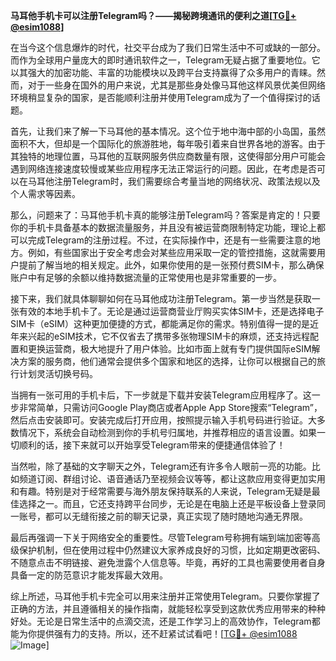 **马耳他手机卡可以注册Telegram吗？——揭秘跨境通讯的便利之道[[TG💪+ @esim1088](https://t.me/s/esim1088)]**

在当今这个信息爆炸的时代，社交平台成为了我们日常生活中不可或缺的一部分。而作为全球用户量庞大的即时通讯软件之一，Telegram无疑占据了重要地位。它以其强大的加密功能、丰富的功能模块以及跨平台支持赢得了众多用户的青睐。然而，对于一些身在国外的用户来说，尤其是那些身处像马耳他这样风景优美但网络环境稍显复杂的国家，是否能顺利注册并使用Telegram成为了一个值得探讨的话题。

首先，让我们来了解一下马耳他的基本情况。这个位于地中海中部的小岛国，虽然面积不大，但却是一个国际化的旅游胜地，每年吸引着来自世界各地的游客。由于其独特的地理位置，马耳他的互联网服务供应商数量有限，这使得部分用户可能会遇到网络连接速度较慢或某些应用程序无法正常运行的问题。因此，在考虑是否可以在马耳他注册Telegram时，我们需要综合考量当地的网络状况、政策法规以及个人需求等因素。

那么，问题来了：马耳他手机卡真的能够注册Telegram吗？答案是肯定的！只要你的手机卡具备基本的数据流量服务，并且没有被运营商限制特定功能，理论上都可以完成Telegram的注册过程。不过，在实际操作中，还是有一些需要注意的地方。例如，有些国家出于安全考虑会对某些应用采取一定的管控措施，这就需要用户提前了解当地的相关规定。此外，如果你使用的是一张预付费SIM卡，那么确保账户中有足够的余额以维持数据流量的正常使用也是非常重要的一步。

接下来，我们就具体聊聊如何在马耳他成功注册Telegram。第一步当然是获取一张有效的本地手机卡了。无论是通过运营商营业厅购买实体SIM卡，还是选择电子SIM卡（eSIM）这种更加便捷的方式，都能满足你的需求。特别值得一提的是近年来兴起的eSIM技术，它不仅省去了携带多张物理SIM卡的麻烦，还支持远程配置和更换运营商，极大地提升了用户体验。比如市面上就有专门提供国际eSIM解决方案的服务商，他们通常会提供多个国家和地区的选择，让你可以根据自己的旅行计划灵活切换号码。

当拥有一张可用的手机卡后，下一步就是下载并安装Telegram应用程序了。这一步非常简单，只需访问Google Play商店或者Apple App Store搜索“Telegram”，然后点击安装即可。安装完成后打开应用，按照提示输入手机号码进行验证。大多数情况下，系统会自动检测到你的手机号归属地，并推荐相应的语言设置。如果一切顺利的话，接下来就可以开始享受Telegram带来的便捷通信体验了！

当然啦，除了基础的文字聊天之外，Telegram还有许多令人眼前一亮的功能。比如频道订阅、群组讨论、语音通话乃至视频会议等等，都让这款应用变得更加实用和有趣。特别是对于经常需要与海外朋友保持联系的人来说，Telegram无疑是最佳选择之一。而且，它还支持跨平台同步，无论是在电脑上还是平板设备上登录同一账号，都可以无缝衔接之前的聊天记录，真正实现了随时随地沟通无界限。

最后再强调一下关于网络安全的重要性。尽管Telegram号称拥有端到端加密等高级保护机制，但在使用过程中仍然建议大家养成良好的习惯，比如定期更改密码、不随意点击不明链接、避免泄露个人信息等。毕竟，再好的工具也需要使用者自身具备一定的防范意识才能发挥最大效用。

综上所述，马耳他手机卡完全可以用来注册并正常使用Telegram。只要你掌握了正确的方法，并且遵循相关的操作指南，就能轻松享受到这款优秀应用带来的种种好处。无论是日常生活中的点滴交流，还是工作学习上的高效协作，Telegram都能为你提供强有力的支持。所以，还不赶紧试试看吧！[[TG💪+ @esim1088](https://t.me/s/esim1088) ![Image](https://i.postimg.cc/4NQfJmqS/Snipaste-2025-05-13-00-14-12.png)]